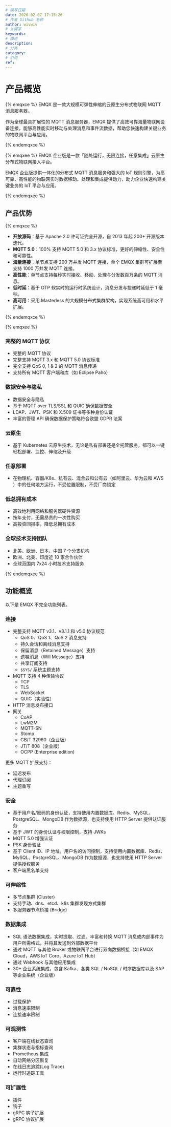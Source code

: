 ```yaml
---
# 编写日期
date: 2020-02-07 17:15:26
# 作者 Github 名称
author: wivwiv
# 关键字
keywords:
# 描述
description:
# 分类
category:
# 引用
ref:
---
```


# 产品概览

{% emqxce %}
EMQX 是一款大规模可弹性伸缩的云原生分布式物联网 MQTT 消息服务器。

作为全球最具扩展性的 MQTT 消息服务器，EMQX 提供了高效可靠海量物联网设备连接，能够高性能实时移动与处理消息和事件流数据，帮助您快速构建关键业务的物联网平台与应用。

{% endemqxce %}

{% emqxee %}
EMQX 企业版是一款「随处运行，无限连接，任意集成」云原生分布式物联网接入平台。

EMQX 企业版提供一体化的分布式 MQTT 消息服务和强大的 IoT 规则引擎，为高可靠、高性能的物联网实时数据移动、处理和集成提供动力，助力企业快速构建关键业务的 IoT 平台与应用。

{% endemqxee %}

## 产品优势

{% emqxce %}

- **开放源码**：基于 Apache 2.0 许可证完全开源，自 2013 年起 200+ 开源版本迭代。
- **MQTT 5.0**：100% 支持 MQTT 5.0 和 3.x 协议标准，更好的伸缩性、安全性和可靠性。
- **海量连接**：单节点支持 200 万并发 MQTT 连接，单个 EMQX 集群可扩展至支持 1000 万并发 MQTT 连接。
- **高性能**：单节点支持每秒实时接收、移动、处理与分发数百万条的 MQTT 消息。
- **低时延**：基于 OTP 软实时的运行时系统设计，消息分发与投递时延低于 1 毫秒。
- **高可用**：采用 Masterless 的大规模分布式集群架构，实现系统高可用和水平扩展。

{% endemqxce %}

{% emqxee %}

### 完整的 MQTT 协议

- 完整的 MQTT 协议
- 完整支持 MQTT 3.x 和 MQTT 5.0 协议标准
- 完全支持 QoS 0, 1 & 2 的 MQTT 消息传递
- 支持所有 MQTT 客户端和库（如 Eclipse Paho）

### 数据安全与隐私

- 数据安全与隐私
- 基于 MQTT over TLS/SSL 和 QUIC 确保数据安全
- LDAP、JWT、PSK 和 X.509 证书等多种身份认证
- 丰富的管理 API 确保数据保护策略符合欧盟 GDPR 法案

### 云原生

- 基于 Kubernetes 云原生技术，无论是私有部署还是全托管服务，都可以一键轻松部署、监控、伸缩及升级

### 任意部署

- 在物理机、容器/K8s、私有云、混合云和公有云（如阿里云、华为云和 AWS ）中的任何地方运行，不受位置限制，不受厂商锁定

### 低总拥有成本

- 高效地利用网络和服务器硬件资源
- 按年支付，无需昂贵的一次性购买
- 高投资回报率，降低总拥有成本

### 全球技术支持团队

- 北美、欧洲、日本、中国 7 个分支机构
- 欧洲、北美、印度近 10 家合作伙伴
- 全球范围内 7x24 小时技术支持服务

{% endemqxee %}

## 功能概览

以下是 EMQX 不完全功能列表。

### 连接

- 完整支持 MQTT v3.1、v3.1.1 和 v5.0 协议规范
  - QoS 0、QoS 1、QoS 2 消息支持
  - 持久会话和离线消息支持
  - 保留消息（Retained Message）支持
  - 遗嘱消息（Will Message）支持
  - 共享订阅支持
  - `$SYS/` 系统主题支持
- MQTT 支持 4 种传输协议
  - TCP
  - TLS
  - WebSocket
  - QUIC（实验性）
- HTTP 消息发布接口
- 网关
  - CoAP
  - LwM2M
  - MQTT-SN
  - Stomp
  - GB/T 32960（企业版）
  - JT/T 808（企业版）
  - OCPP (Enterprise edition)

更多 MQTT 扩展支持：

- 延迟发布
- 代理订阅
- 主题重写

### 安全

- 基于用户名/密码的身份认证，支持使用内置数据库、Redis、MySQL、PostgreSQL、MongoDB 作为数据源，也支持使用 HTTP Server 提供认证服务
- 基于 JWT 的身份认证与权限控制，支持 JWKs
- MQTT 5.0 增强认证
- PSK 身份验证
- 基于 Client ID、IP 地址，用户名的访问控制，支持使用内置数据库、Redis、MySQL、PostgreSQL、MongoDB 作为数据源，也支持使用 HTTP Server 提供授权服务
- 客户端黑名单支持

### 可伸缩性

- 多节点集群 (Cluster)
- 支持手动、dns、etcd、k8s 集群发现方式集群
- 多服务器节点桥接 (Bridge)

### 数据集成

- SQL 语法数据集成，实时提取、过滤、丰富和转换 MQTT 消息或内部事件为用户所需格式，并将其发送到外部数据平台
- 通过 MQTT 与其他 Broker 或物联网平台进行双向数据桥接（如 EMQX Cloud，AWS IoT Core，Azure IoT Hub）
- 通过 Webhook 与其他应用集成
- 30+ 企业系统集成，包含 Kafka、各类 SQL / NoSQL / 时序数据库以及 SAP 等企业系统（企业版）

### 可靠性

- 过载保护
- 消息速率限制
- 连接速率限制

### 可观测性

- 客户端在线状态查询
- 集群状态与指标查询
- Prometheus 集成
- 自动网络分区恢复
- 在线日志追踪(Log Trace)
- 运行时追踪工具

### 可扩展性

- 插件
- 钩子
- gRPC 钩子扩展
- gRPC 协议扩展
